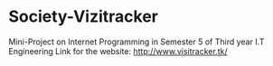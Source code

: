 # Society-Vizitracker

Mini-Project on Internet Programming in Semester 5 of Third year I.T Engineering
Link for the website:
http://www.visitracker.tk/
